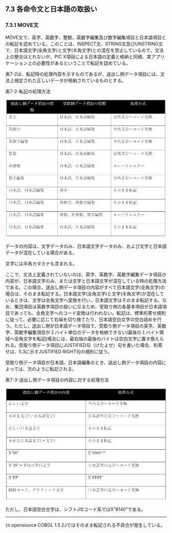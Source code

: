 ## 7.3 各命令文と日本語の取扱い

### 7.3.1 MOVE文

MOVE文で、英字、英数字、整数、英数字編集及び数字編集項目と日本語項目との転記を認めている。このことは、INSPECT文、STRING文及びUNSTRING文で、日本語文字(全角文字)と文字(半角文字)との混在を禁止しているので、文法上の整合はとれないが、PIC X項目による日本語の定義と格納と同様、実アプリケーション上の必要性があるということで転記を認めている。

表7-2は、転記時の処理内容を示すものであるが、送出し側データ項目には、文法上規定された正しいデータが格納されているものとする。

表7-2-転記の処理方法

![alt text](Image/7-2.png)

データの内容は、文字データのみ、日本語文字データのみ、および文字と日本語データが混在している場合がある。

文字には半角カタカナも含まれる。

ここで、文法上定義されていないのは、英字、英数字、英数字編集データ項目の内容が、日本語文字のみ、または文字と日本語文字が混在している時の処理方法である。この場合、送出し側データ項目の内容がすべて日本語文字(全角文字)の場合は、そのまま転記する。日本語文字(全角文字)と文字(半角文字)が混在しているときは、文字は全角文字へ変換を行い、日本語文字はそのまま転記する。なお、集団項目は英数字項目の扱いになるため、受取り側の各基本項目が日本語項目であっても、全角文字へのコード変換は行われない。転記は、標準桁寄せ規則に従って、必要に応じて右端を切り捨てたり、日本語空白文字の空白詰めを行う。ただし、送出し側が日本語データ項目で、受取り側データ項目の英字、英数字、英数字編集項目が２バイト単位のデータを格納できない(最後の１バイト領域へ全角文字を転記)場合には、最右端の最後のバイトは空白文字に置き換えられる。受取り側データ項目にJUSTIFIED句（けたよせ）句を書いた場合、桁寄せは、5.3に示すJUSTIFIED RIGHT句の規則に従う。

受取り側データ項目が日本語、日本語編集のとき、送出し側データ項目の内容によっては、次のように転記される。

表7-3-送出し側データ項目の内容に対する処理方法

![alt text](Image/7-3.png)

ただし、日本語空白文字は、シフトJISコード系ではX”8140”である。

---
`29` opensource COBOL 1.5.2Jではそのまま転記される不具合が発生している。